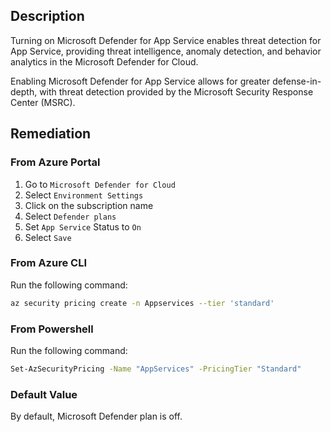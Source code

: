 ## Description

Turning on Microsoft Defender for App Service enables threat detection for App Service, providing threat intelligence, anomaly detection, and behavior analytics in the Microsoft Defender for Cloud.

Enabling Microsoft Defender for App Service allows for greater defense-in-depth, with threat detection provided by the Microsoft Security Response Center (MSRC).

## Remediation

### From Azure Portal

1. Go to `Microsoft Defender for Cloud`
2. Select `Environment Settings`
3. Click on the subscription name
4. Select `Defender plans`
5. Set `App Service` Status to `On`
6. Select `Save`

### From Azure CLI

Run the following command:

```bash
az security pricing create -n Appservices --tier 'standard'
```

### From Powershell

Run the following command:

```bash
Set-AzSecurityPricing -Name "AppServices" -PricingTier "Standard"
```

### Default Value

By default, Microsoft Defender plan is off.

